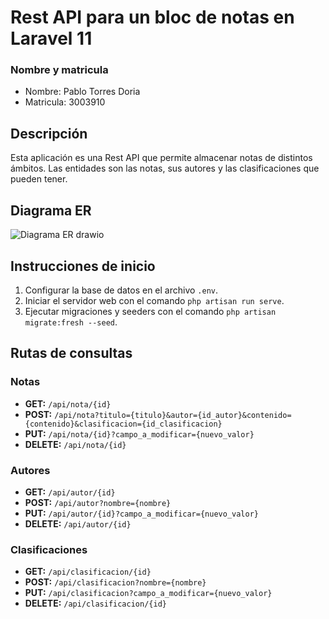# Rest API para un bloc de notas en Laravel 11

### Nombre y matricula
- Nombre: Pablo Torres Doria
- Matricula: 3003910

## Descripción
Esta aplicación es una Rest API que permite almacenar notas de distintos ámbitos. Las entidades son las notas, sus autores y las clasificaciones que pueden tener.

## Diagrama ER
![Diagrama ER drawio](https://github.com/PabloDoria/NOTES-API-REST/assets/87738319/9d4b5295-f07a-453a-9e8d-40f77ebe90f9)

## Instrucciones de inicio
1. Configurar la base de datos en el archivo `.env`.
2. Iniciar el servidor web con el comando `php artisan run serve`.
3. Ejecutar migraciones y seeders con el comando `php artisan migrate:fresh --seed`.

## Rutas de consultas

### Notas
- **GET:** `/api/nota/{id}`
- **POST:** `/api/nota?titulo={titulo}&autor={id_autor}&contenido={contenido}&clasificacion={id_clasificacion}`
- **PUT:** `/api/nota/{id}?campo_a_modificar={nuevo_valor}`
- **DELETE:** `/api/nota/{id}`

### Autores
- **GET:** `/api/autor/{id}`
- **POST:** `/api/autor?nombre={nombre}`
- **PUT:** `/api/autor/{id}?campo_a_modificar={nuevo_valor}`
- **DELETE:** `/api/autor/{id}`

### Clasificaciones
- **GET:** `/api/clasificacion/{id}`
- **POST:** `/api/clasificacion?nombre={nombre}`
- **PUT:** `/api/clasificacion?campo_a_modificar={nuevo_valor}`
- **DELETE:** `/api/clasificacion/{id}`

